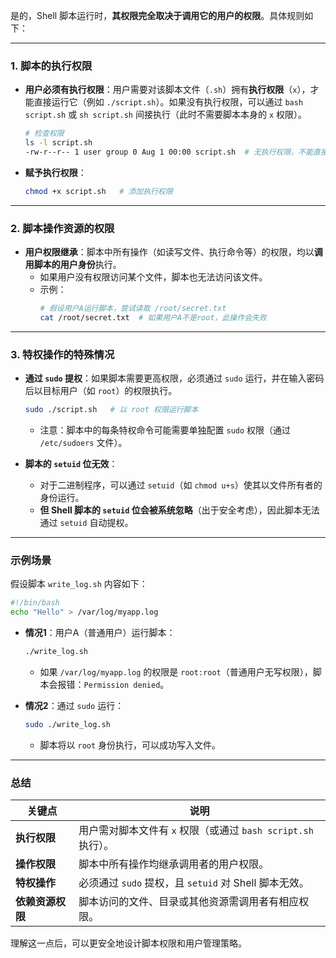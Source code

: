 是的，Shell 脚本运行时，**其权限完全取决于调用它的用户的权限**。具体规则如下：

---

### 1. **脚本的执行权限**
- **用户必须有执行权限**：用户需要对该脚本文件（`.sh`）拥有**执行权限**（`x`），才能直接运行它（例如 `./script.sh`）。如果没有执行权限，可以通过 `bash script.sh` 或 `sh script.sh` 间接执行（此时不需要脚本本身的 `x` 权限）。
  ```bash
  # 检查权限
  ls -l script.sh
  -rw-r--r-- 1 user group 0 Aug 1 00:00 script.sh  # 无执行权限，不能直接 ./script.sh
  ```

- **赋予执行权限**：
  ```bash
  chmod +x script.sh   # 添加执行权限
  ```

---

### 2. **脚本操作资源的权限**
- **用户权限继承**：脚本中所有操作（如读写文件、执行命令等）的权限，均以**调用脚本的用户身份**执行。
  - 如果用户没有权限访问某个文件，脚本也无法访问该文件。
  - 示例：
    ```bash
    # 假设用户A运行脚本，尝试读取 /root/secret.txt
    cat /root/secret.txt  # 如果用户A不是root，此操作会失败
    ```

---

### 3. **特权操作的特殊情况**
- **通过 `sudo` 提权**：如果脚本需要更高权限，必须通过 `sudo` 运行，并在输入密码后以目标用户（如 `root`）的权限执行。
  ```bash
  sudo ./script.sh   # 以 root 权限运行脚本
  ```
  - 注意：脚本中的每条特权命令可能需要单独配置 `sudo` 权限（通过 `/etc/sudoers` 文件）。

- **脚本的 `setuid` 位无效**：
  - 对于二进制程序，可以通过 `setuid`（如 `chmod u+s`）使其以文件所有者的身份运行。
  - **但 Shell 脚本的 `setuid` 位会被系统忽略**（出于安全考虑），因此脚本无法通过 `setuid` 自动提权。

---

### 示例场景
假设脚本 `write_log.sh` 内容如下：
```bash
#!/bin/bash
echo "Hello" > /var/log/myapp.log
```

- **情况1**：用户A（普通用户）运行脚本：
  ```bash
  ./write_log.sh
  ```
  - 如果 `/var/log/myapp.log` 的权限是 `root:root`（普通用户无写权限），脚本会报错：`Permission denied`。

- **情况2**：通过 `sudo` 运行：
  ```bash
  sudo ./write_log.sh
  ```
  - 脚本将以 `root` 身份执行，可以成功写入文件。

---

### 总结
| 关键点               | 说明                                                                 |
|----------------------|----------------------------------------------------------------------|
| **执行权限**         | 用户需对脚本文件有 `x` 权限（或通过 `bash script.sh` 执行）。        |
| **操作权限**         | 脚本中所有操作均继承调用者的用户权限。                               |
| **特权操作**         | 必须通过 `sudo` 提权，且 `setuid` 对 Shell 脚本无效。                |
| **依赖资源权限**     | 脚本访问的文件、目录或其他资源需调用者有相应权限。                   |

理解这一点后，可以更安全地设计脚本权限和用户管理策略。